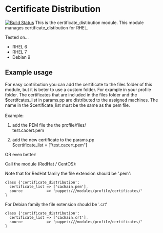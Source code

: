 # Certificate Distribution 
[![Build Status](https://travis-ci.org/sjors101/Puppet_CertificateDistribution.svg?branch=master)](https://travis-ci.org/sjors101/Puppet_CertificateDistribution)
This is the certificate_distibution module. This module manages certificate_distibution for RHEL.

Tested on...

 * RHEL 6
 * RHEL 7
 * Debian 9

## Example usage

For easy contribution you can add the certificate to the files folder of this module, but it is beter to use a custom folder. For example in your profile folder.
The certificates that are included in the files folder and the $certifcates_list in params.pp are distributed to the assigned machines.
The name in the $certificate_list must be the same as the pem file.<br><br>
Example:

1. add the PEM file the the profile/files/<br>
test.cacert.pem

2. add the new certificate to the params.pp<br>
$certificate_list = ["test.cacert.pem"] 

OR even better!

Call the module (RedHat / CentOS):

Note that for RedHat family the file extension should be '.pem':

```
class {'certificate_distribution':
  certificate_list => ['cachain.pem'],
  source           => 'puppet:///modules/profile/certificates/'
}
```

For Debian family the file extension should be '.crt'

```
class {'certificate_distribution':
  certificate_list => ['cachain.crt'],
  source           => 'puppet:///modules/profile/certificates/'
}
```
